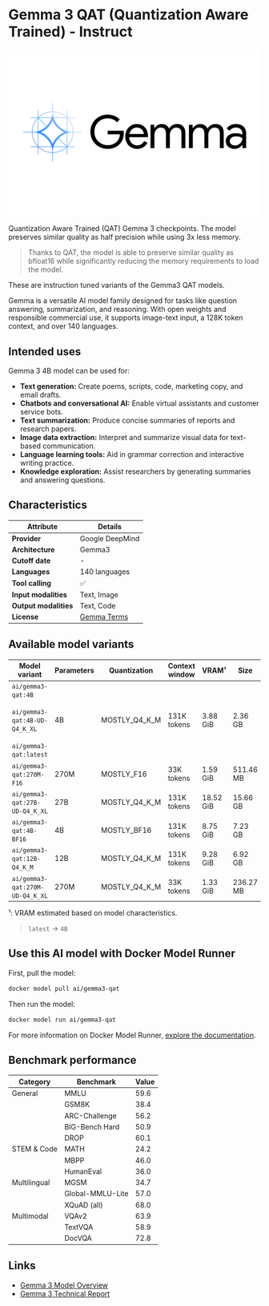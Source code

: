 # Gemma 3 QAT (Quantization Aware Trained) - Instruct

![logo](https://github.com/docker/model-cards/raw/refs/heads/main/logos/gemma-280x184-overview@2x.svg)

Quantization Aware Trained (QAT) Gemma 3 checkpoints. The model preserves similar quality as half precision while using 3x less memory.

> Thanks to QAT, the model is able to preserve similar quality as bfloat16 while significantly reducing the memory requirements to load the model.

These are instruction tuned variants of the Gemma3 QAT models.  

Gemma is a versatile AI model family designed for tasks like question answering, summarization, and reasoning. With open weights and responsible commercial use, it supports image-text input, a 128K token context, and over 140 languages.

## Intended uses

Gemma 3 4B model can be used for:

- **Text generation:** Create poems, scripts, code, marketing copy, and email drafts.  
- **Chatbots and conversational AI:** Enable virtual assistants and customer service bots.  
- **Text summarization:** Produce concise summaries of reports and research papers.  
- **Image data extraction:** Interpret and summarize visual data for text-based communication.  
- **Language learning tools:** Aid in grammar correction and interactive writing practice.  
- **Knowledge exploration:** Assist researchers by generating summaries and answering questions. 

## Characteristics

| Attribute             | Details         |
|---------------------- |---------------- |
| **Provider**          | Google DeepMind |
| **Architecture**      | Gemma3          |
| **Cutoff date**       | -               |
| **Languages**         | 140 languages   |
| **Tool calling**      | ✅              |
| **Input modalities**  | Text, Image     |
| **Output modalities** | Text, Code      |
| **License**           | [Gemma Terms](https://ai.google.dev/gemma/terms) |

## Available model variants

| Model variant | Parameters | Quantization | Context window | VRAM¹ | Size |
|---------------|------------|--------------|----------------|------|-------|
| `ai/gemma3-qat:4B`<br><br>`ai/gemma3-qat:4B-UD-Q4_K_XL`<br><br>`ai/gemma3-qat:latest` | 4B | MOSTLY_Q4_K_M | 131K tokens | 3.88 GiB | 2.36 GB |
| `ai/gemma3-qat:270M-F16` | 270M | MOSTLY_F16 | 33K tokens | 1.59 GiB | 511.46 MB |
| `ai/gemma3-qat:27B-UD-Q4_K_XL` | 27B | MOSTLY_Q4_K_M | 131K tokens | 18.52 GiB | 15.66 GB |
| `ai/gemma3-qat:4B-BF16` | 4B | MOSTLY_BF16 | 131K tokens | 8.75 GiB | 7.23 GB |
| `ai/gemma3-qat:12B-Q4_K_M` | 12B | MOSTLY_Q4_K_M | 131K tokens | 9.28 GiB | 6.92 GB |
| `ai/gemma3-qat:270M-UD-Q4_K_XL` | 270M | MOSTLY_Q4_K_M | 33K tokens | 1.33 GiB | 236.27 MB |

¹: VRAM estimated based on model characteristics.

> `latest` → `4B`

## Use this AI model with Docker Model Runner

First, pull the model:

```bash
docker model pull ai/gemma3-qat
```

Then run the model:

```bash
docker model run ai/gemma3-qat
```

For more information on Docker Model Runner, [explore the documentation](https://docs.docker.com/desktop/features/model-runner/).

## Benchmark performance

| Category       | Benchmark          | Value  |
|---------------|--------------------|--------|
| General       | MMLU               | 59.6   |
|               | GSM8K              | 38.4   |
|               | ARC-Challenge      | 56.2   |
|               | BIG-Bench Hard     | 50.9   |
|               | DROP               | 60.1   |
| STEM & Code   | MATH               | 24.2   |
|               | MBPP               | 46.0   |
|               | HumanEval          | 36.0   |
| Multilingual  | MGSM               | 34.7   |
|               | Global-MMLU-Lite   | 57.0   |
|               | XQuAD (all)        | 68.0   |
| Multimodal    | VQAv2              | 63.9   |
|               | TextVQA            | 58.9   |
|               | DocVQA             | 72.8   |


## Links
- [Gemma 3 Model Overview](https://ai.google.dev/gemma/docs/core)
- [Gemma 3 Technical Report](https://storage.googleapis.com/deepmind-media/gemma/Gemma3Report.pdf)
